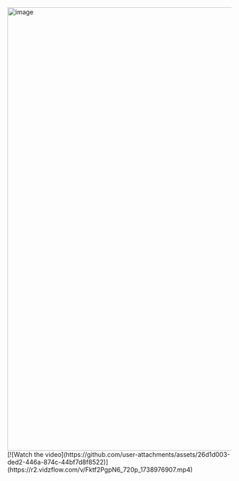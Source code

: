 <img width="1776" height="997" alt="image" src="https://github.com/user-attachments/assets/26d1d003-ded2-446a-874c-44bf7d8f8522" />
[![Watch the video](https://github.com/user-attachments/assets/26d1d003-ded2-446a-874c-44bf7d8f8522)](https://r2.vidzflow.com/v/Fktf2PgpN6_720p_1738976907.mp4)
